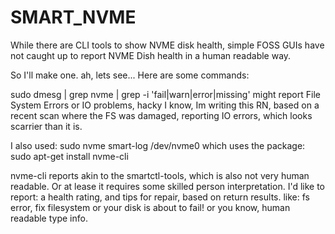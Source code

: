 # SMART_NVME
While there are CLI tools to show NVME disk health, simple FOSS GUIs have not caught up to report  NVME Dish health in a human readable way.

So I'll make one.
ah, lets see... Here are some commands:

sudo dmesg | grep nvme | grep -i 'fail\|warn\|error\|missing'
might report File System Errors or IO problems, hacky I know, Im writing this RN,
based on a recent scan where the FS was damaged, reporting IO errors, which looks scarrier than it is.

I also used: sudo nvme smart-log /dev/nvme0
which uses the package:
sudo apt-get install nvme-cli

nvme-cli reports akin to the smartctl-tools, 
which is also not very human readable. Or at lease it requires some skilled person interpretation.
I'd like to report: a health rating, and tips for repair, based on return results.
like: fs error, fix filesystem
or your disk is about to fail!
or you know, human readable type info.



